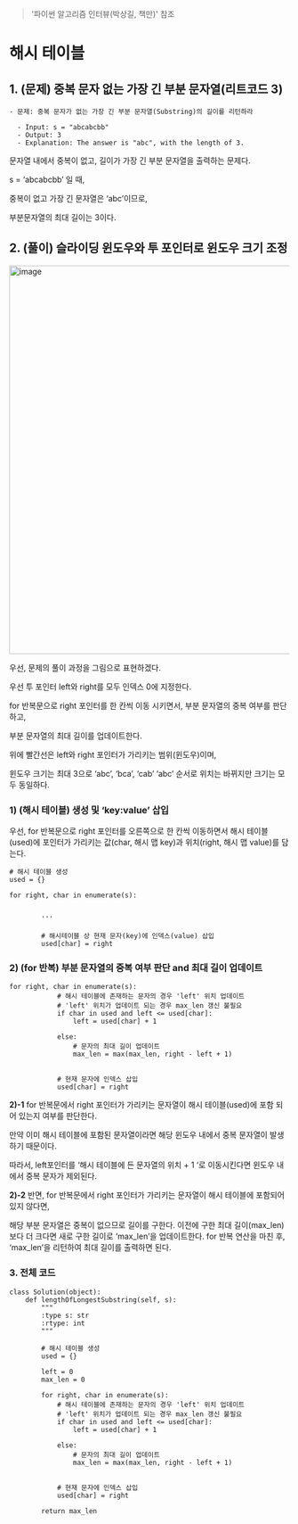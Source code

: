 > '파이썬 알고리즘 인터뷰(박상길, 책만)' 참조
# 해시 테이블 
## 1\. **(문제)** 중복 문자 없는 가장 긴 부분 문자열(리트코드 3)

```
- 문제: 중복 문자가 없는 가장 긴 부분 문자열(Substring)의 길이를 리턴하라

  - Input: s = "abcabcbb"
  - Output: 3
  - Explanation: The answer is "abc", with the length of 3.
```

문자열 내에서 중복이 없고, 길이가 가장 긴 부분 문자열을 출력하는 문제다.

s = ‘abcabcbb’ 일 때,

중복이 없고 가장 긴 문자열은 ‘abc’이므로,

부분문자열의 최대 길이는 3이다.

## 2\. **(풀이)** 슬라이딩 윈도우와 투 포인터로 윈도우 크기 조정

<img width="697" alt="image" src="https://user-images.githubusercontent.com/96895686/177914657-25138d4a-177d-4619-9ca1-4420992fb010.png">


우선, 문제의 풀이 과정을 그림으로 표현하겠다.

우선 투 포인터 left와 right를 모두 인덱스 0에 지정한다.

for 반복문으로 right 포인터를 한 칸씩 이동 시키면서, 부분 문자열의 중복 여부를 판단하고,

부분 문자열의 최대 길이를 업데이트한다.

위에 빨간선은 left와 right 포인터가 가리키는 범위(윈도우)이며,

윈도우 크기는 최대 3으로 ‘abc’, ‘bca’, ‘cab’ ‘abc’ 순서로 위치는 바뀌지만 크기는 모두 동일하다.

### **1) (해시 테이블)** 생성 및 ‘key:value’ 삽입

우선, for 반복문으로 right 포인터를 오른쪽으로 한 칸씩 이동하면서 해시 테이블(used)에 포인터가 가리키는 값(char, 해시 맵 key)과 위치(right, 해시 맵 value)를 담는다.

```
# 해시 테이블 생성
used = {}

for right, char in enumerate(s):


        '''       

        # 해시테이블 상 현재 문자(key)에 인덱스(value) 삽입
        used[char] = right
```

### **2) (for 반복)** 부분 문자열의 중복 여부 판단 and 최대 길이 업데이트

```
for right, char in enumerate(s):
            # 해시 테이블에 존재하는 문자의 경우 'left' 위치 업데이트
            # 'left' 위치가 업데이트 되는 경우 max_len 갱신 불필요
            if char in used and left <= used[char]:
                left = used[char] + 1

            else:
                # 문자의 최대 길이 업데이트
                max_len = max(max_len, right - left + 1)


            # 현재 문자에 인덱스 삽입
            used[char] = right
```

**2)-1** for 반복문에서 right 포인터가 가리키는 문자열이 해시 테이블(used)에 포함 되어 있는지 여부를 판단한다.

만약 이미 해시 테이블에 포함된 문자열이라면 해당 윈도우 내에서 중복 문자열이 발생하기 때문이다.

따라서, left포인터를 ‘해시 테이블에 든 문자열의 위치 + 1 ‘로 이동시킨다면 윈도우 내에서 중복 문자가 제외된다.

**2)-2** 반면, for 반복문에서 right 포인터가 가리키는 문자열이 해시 테이블에 포함되어 있지 않다면,

해당 부분 문자열은 중복이 없으므로 길이를 구한다. 이전에 구한 최대 길이(max\_len) 보다 더 크다면 새로 구한 길이로 ‘max\_len’을 업데이트한다. for 반복 연산을 마친 후, ‘max\_len’을 리턴하여 최대 길이를 출력하면 된다.

### 3. 전체 코드

```
class Solution(object):
    def lengthOfLongestSubstring(self, s):
        """
        :type s: str
        :rtype: int
        """

        # 해시 테이블 생성
        used = {}

        left = 0
        max_len = 0

        for right, char in enumerate(s):
            # 해시 테이블에 존재하는 문자의 경우 'left' 위치 업데이트
            # 'left' 위치가 업데이트 되는 경우 max_len 갱신 불필요
            if char in used and left <= used[char]:
                left = used[char] + 1

            else:
                # 문자의 최대 길이 업데이트
                max_len = max(max_len, right - left + 1)


            # 현재 문자에 인덱스 삽입
            used[char] = right

        return max_len
```
